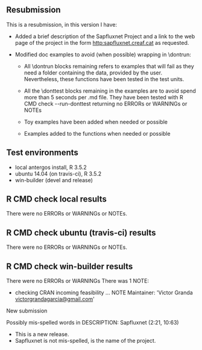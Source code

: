 ## Resubmission
This is a resubmission, in this version I have:

* Added a brief description of the Sapfluxnet Project and a link to the web
  page of the project in the form <http:sapfluxnet.creaf.cat> as requested.

* Modified doc examples to avoid (when possible) wrapping in \dontrun:

  - All \dontrun blocks remaining refers to examples that will fail as they
    need a folder containing the data, provided by the user.
    Nevertheless, these functions have been tested in the test units.
  
  - All the \donttest blocks remaining in the examples are to avoid spend more
    than 5 seconds per .md file. They have been tested with
    R CMD check --run-donttest returning no ERRORs or WARNINGs or NOTEs
    
  - Toy examples have been added when needed or possible
  
  - Examples added to the functions when needed or possible
  

## Test environments
* local antergos install, R 3.5.2
* ubuntu 14.04 (on travis-ci), R 3.5.2
* win-builder (devel and release)

## R CMD check local results
There were no ERRORs or WARNINGs or NOTEs.

## R CMD check ubuntu (travis-ci) results
There were no ERRORs or WARNINGs or NOTEs.

## R CMD check win-builder results
There were no ERRORs or WARNINGs
There was 1 NOTE:

* checking CRAN incoming feasibility ... NOTE
Maintainer: 'Victor Granda <victorgrandagarcia@gmail.com>'

New submission

Possibly mis-spelled words in DESCRIPTION:
  Sapfluxnet (2:21, 10:63)

* This is a new release.
* Sapfluxnet is not mis-spelled, is the name of the project.
